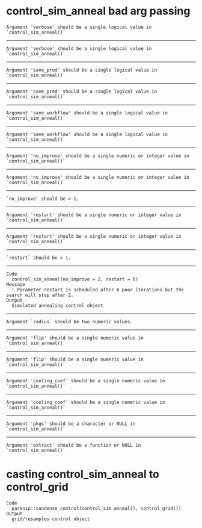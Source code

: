 # control_sim_anneal bad arg passing

    Argument 'verbose' should be a single logical value in `control_sim_anneal()`

---

    Argument 'verbose' should be a single logical value in `control_sim_anneal()`

---

    Argument 'save_pred' should be a single logical value in `control_sim_anneal()`

---

    Argument 'save_pred' should be a single logical value in `control_sim_anneal()`

---

    Argument 'save_workflow' should be a single logical value in `control_sim_anneal()`

---

    Argument 'save_workflow' should be a single logical value in `control_sim_anneal()`

---

    Argument 'no_improve' should be a single numeric or integer value in `control_sim_anneal()`

---

    Argument 'no_improve' should be a single numeric or integer value in `control_sim_anneal()`

---

    `no_improve` should be > 1.

---

    Argument 'restart' should be a single numeric or integer value in `control_sim_anneal()`

---

    Argument 'restart' should be a single numeric or integer value in `control_sim_anneal()`

---

    `restart` should be > 1.

---

    Code
      control_sim_anneal(no_improve = 2, restart = 6)
    Message
      ! Parameter restart is scheduled after 6 poor iterations but the search will stop after 2.
    Output
      Simulated annealing control object

---

    Argument `radius` should be two numeric values.

---

    Argument 'flip' should be a single numeric value in `control_sim_anneal()`

---

    Argument 'flip' should be a single numeric value in `control_sim_anneal()`

---

    Argument 'cooling_coef' should be a single numeric value in `control_sim_anneal()`

---

    Argument 'cooling_coef' should be a single numeric value in `control_sim_anneal()`

---

    Argument 'pkgs' should be a character or NULL in `control_sim_anneal()`

---

    Argument 'extract' should be a function or NULL in `control_sim_anneal()`

# casting control_sim_anneal to control_grid

    Code
      parsnip::condense_control(control_sim_anneal(), control_grid())
    Output
      grid/resamples control object

